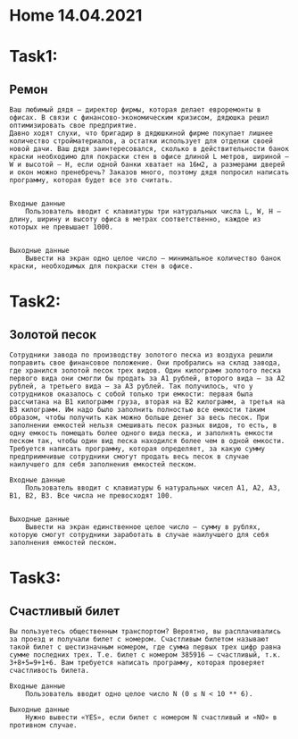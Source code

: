 # Home 14.04.2021
# Task1:
## Ремон

    Ваш любимый дядя – директор фирмы, которая делает евроремонты в офисах. В связи с финансово-экономическим кризисом, дядюшка решил оптимизировать свое предприятие.
    Давно ходят слухи, что бригадир в дядюшкиной фирме покупает лишнее количество стройматериалов, а остатки использует для отделки своей новой дачи. Ваш дядя заинтересовался, сколько в действительности банок краски необходимо для покраски стен в офисе длиной L метров, шириной – W и высотой – H, если одной банки хватает на 16м2, а размерами дверей и окон можно пренебречь? Заказов много, поэтому дядя попросил написать программу, которая будет все это считать.


    Входные данные
        Пользователь вводит с клавиатуры три натуральных числа L, W, H – длину, ширину и высоту офиса в метрах соответственно, каждое из которых не превышает 1000.


    Выходные данные
        Вывести на экран одно целое число – минимальное количество банок краски, необходимых для покраски стен в офисе.

# Task2:

## Золотой песок

    Сотрудники завода по производству золотого песка из воздуха решили поправить свое финансовое положение. Они пробрались на склад завода, где хранился золотой песок трех видов. Один килограмм золотого песка первого вида они смогли бы продать за A1 рублей, второго вида – за A2 рублей, а третьего вида – за A3 рублей. Так получилось, что у сотрудников оказалось с собой только три емкости: первая была рассчитана на B1 килограмм груза, вторая на B2 килограмм, а третья на B3 килограмм. Им надо было заполнить полностью все емкости таким образом, чтобы получить как можно больше денег за весь песок. При заполнении емкостей нельзя смешивать песок разных видов, то есть, в одну емкость помещать более одного вида песка, и заполнять емкости песком так, чтобы один вид песка находился более чем в одной емкости.
    Требуется написать программу, которая определяет, за какую сумму предприимчивые сотрудники смогут продать весь песок в случае наилучшего для себя заполнения емкостей песком.
    
    Входные данные
        Пользователь вводит с клавиатуры 6 натуральных чисел A1, A2, A3, B1, B2, B3. Все числа не превосходят 100.


    Выходные данные
        Вывести на экран единственное целое число – сумму в рублях, которую смогут сотрудники заработать в случае наилучшего для себя заполнения емкостей песком.

# Task3:

## Счастливый билет

    Вы пользуетесь общественным транспортом? Вероятно, вы расплачивались за проезд и получали билет с номером. Счастливым билетом называют такой билет с шестизначным номером, где сумма первых трех цифр равна сумме последних трех. Т.е. билет с номером 385916 – счастливый, т.к. 3+8+5=9+1+6. Вам требуется написать программу, которая проверяет счастливость билета.

    Входные данные
        Пользователь вводит одно целое число N (0 ≤ N < 10 ** 6).
    
    Выходные данные
        Нужно вывести «YES», если билет с номером N счастливый и «NO» в противном случае.